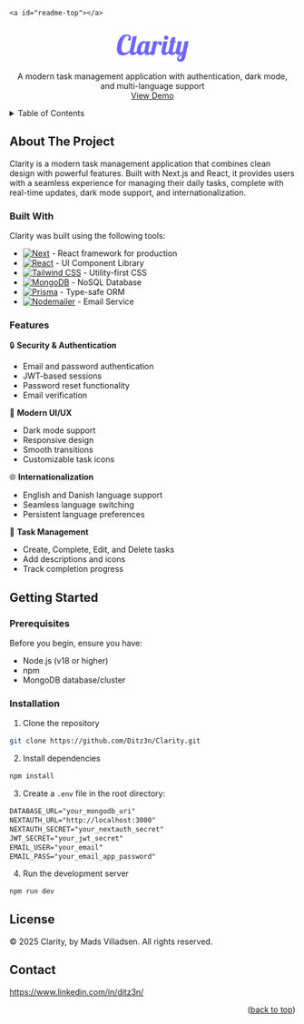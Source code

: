 `<a id="readme-top"></a>`

<!-- PROJECT LOGO -->

<br />
<div align="center">
  <a href="https://github.com/Ditz3n/Clarity">
    <img src="./public/images/logo_light.png" alt="Logo" width="127,5" height="48">
  </a>

<p align="center">
    A modern task management application with authentication, dark mode, and multi-language support
    <br />
    <a href="https://clarity-coral-mu.vercel.app/">View Demo</a>
  </p>
</div>

<!-- TABLE OF CONTENTS -->

<details>
  <summary>Table of Contents</summary>
  <ol>
    <li>
      <a href="#about-the-project">About The Project</a>
      <ul>
        <li><a href="#built-with">Built With</a></li>
        <li><a href="#features">Features</a></li>
      </ul>
    </li>
    <li>
      <a href="#getting-started">Getting Started</a>
      <ul>
        <li><a href="#prerequisites">Prerequisites</a></li>
        <li><a href="#installation">Installation</a></li>
      </ul>
    </li>
    <li><a href="#license">License</a></li>
    <li><a href="#contact">Contact</a></li>
  </ol>
</details>

## About The Project

Clarity is a modern task management application that combines clean design with powerful features. Built with Next.js and React, it provides users with a seamless experience for managing their daily tasks, complete with real-time updates, dark mode support, and internationalization.

### Built With

Clarity was built using the following tools:

* [![Next][Next.js]][Next-url] - React framework for production
* [![React][React]][React-url] - UI Component Library
* [![Tailwind CSS][TailwindCSS]][TailwindCSS-url] - Utility-first CSS
* [![MongoDB][MongoDB]][MongoDB-url] - NoSQL Database
* [![Prisma][Prisma]][Prisma-url] - Type-safe ORM
* [![Nodemailer][Nodemailer]][Nodemailer-url] - Email Service

### Features

🔒 **Security & Authentication**

- Email and password authentication
- JWT-based sessions
- Password reset functionality
- Email verification

🎨 **Modern UI/UX**

- Dark mode support
- Responsive design
- Smooth transitions
- Customizable task icons

🌐 **Internationalization**

- English and Danish language support
- Seamless language switching
- Persistent language preferences

📱 **Task Management**

- Create, Complete, Edit, and Delete tasks
- Add descriptions and icons
- Track completion progress

## Getting Started

### Prerequisites

Before you begin, ensure you have:

* Node.js (v18 or higher)
* npm
* MongoDB database/cluster

### Installation

1. Clone the repository

```bash
git clone https://github.com/Ditz3n/Clarity.git
```

2. Install dependencies

```bash
npm install
```

3. Create a `.env` file in the root directory:

```env
DATABASE_URL="your_mongodb_uri"
NEXTAUTH_URL="http://localhost:3000"
NEXTAUTH_SECRET="your_nextauth_secret"
JWT_SECRET="your_jwt_secret"
EMAIL_USER="your_email"
EMAIL_PASS="your_email_app_password"
```

4. Run the development server

```bash
npm run dev
```

## License

© 2025 Clarity, by Mads Villadsen. All rights reserved.

## Contact

https://www.linkedin.com/in/ditz3n/

<p align="right">(<a href="#readme-top">back to top</a>)</p>

[Next.js]: https://img.shields.io/badge/Next.js-black?logo=next.js&logoColor=white
[Next-url]: https://nextjs.org/
[React]: https://img.shields.io/badge/React-%2320232a.svg?logo=react&logoColor=%2361DAFB
[React-url]: https://react.dev/
[MongoDB]: https://img.shields.io/badge/MongoDB-%234ea94b.svg?logo=mongodb&logoColor=white
[MongoDB-url]: https://www.mongodb.com/
[TailwindCSS]: https://img.shields.io/badge/Tailwind%20CSS-%2338B2AC.svg?logo=tailwind-css&logoColor=white
[TailwindCSS-url]: https://tailwindcss.com/
[Prisma]: https://img.shields.io/badge/Prisma-2D3748?logo=prisma&logoColor=white
[Prisma-url]: https://www.prisma.io/
[Nodemailer]: https://img.shields.io/badge/Nodemailer-6DA55F?logo=node.js&logoColor=white
[Nodemailer-url]: https://www.nodemailer.com/
